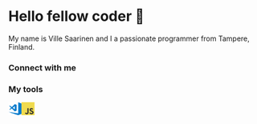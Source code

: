 # Hello fellow coder 👋
My name is Ville Saarinen and I a passionate programmer from Tampere, Finland.

### Connect with me

### My tools
[<img align="left" alt="Visual Studio Code" width="26px" src="https://raw.githubusercontent.com/github/explore/80688e429a7d4ef2fca1e82350fe8e3517d3494d/topics/visual-studio-code/visual-studio-code.png" />][vscode]

[<img align="left" alt="Javascript" width="26px" src="https://raw.githubusercontent.com/github/explore/80688e429a7d4ef2fca1e82350fe8e3517d3494d/topics/javascript/javascript.png" />][javascript]

[vscode]: https://code.visualstudio.com/
[javascript]: https://developer.mozilla.org/en-US/docs/Web/JavaScript
